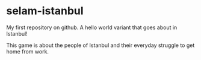 # selam-istanbul
My first repository on github. A hello world variant that goes about in Istanbul!

This game is about the people of Istanbul and their everyday struggle to get home from work.
